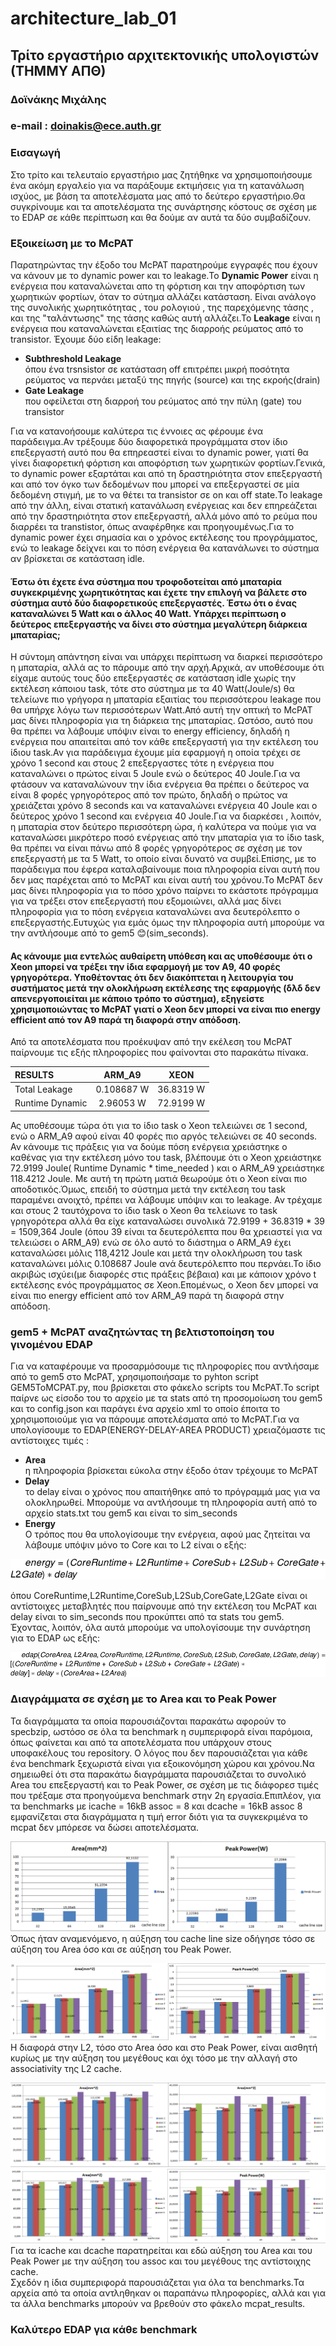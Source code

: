  # architecture_lab_01
## **Τρίτο εργαστήριο αρχιτεκτονικής υπολογιστών (ΤΗΜΜΥ ΑΠΘ)** 
### Δοϊνάκης Μιχάλης 
### e-mail : doinakis@ece.auth.gr

### Εισαγωγή

Στο τρίτο και τελευταίο εργαστήριο μας ζητήθηκε να χρησιμοποιήσουμε ένα ακόμη εργαλείο για να παράξουμε εκτιμήσεις για τη κατανάλωση ισχύος, με βάση τα αποτελὲσματα μας από το δεύτερο εργαστήριο.Θα συγκρίνουμε και τα αποτελέσματα της συνάρτησης κόστους σε σχέση με το EDAP σε κάθε περίπτωση και θα δούμε αν αυτά τα δύο συμβαδίζουν. 

### Εξοικείωση με το McPAT
Παρατηρώντας την έξοδο του McPAT παρατηρούμε εγγραφές που έχουν να κάνουν με το dynamic power και το leakage.Το **Dynamic Power** είναι η ενέργεια που καταναλώνεται απο τη φόρτιση και την αποφόρτιση των χωρητικών φορτίων, όταν το σύτημα αλλάζει κατάσταση. Είναι ανάλογο της συνολικής χωρητικότητας , του ρολογιού , της παρεχόμενης τάσης , και της "ταλάντωσης" της τάσης καθώς αυτή αλλάζει.Το **Leakage** είναι η ενέργεια που καταναλώνεται εξαιτίας της διαρροής ρεύματος από το transistor. Έχουμε δύο είδη leakage:
* **Subthreshold Leakage**  
όπου ένα trsnsistor σε κατάσταση off επιτρέπει μικρή ποσότητα ρεύματος να περνάει μεταξύ της πηγής (source) και της εκροής(drain)  
* **Gate Leakage**  
που οφείλεται στη διαρροή του ρεύματος από την πύλη (gate) του transistor    

Για να κατανοήσουμε καλύτερα τις έννοιες ας φέρουμε ένα παράδειγμα.Αν τρέξουμε δύο διαφορετικά προγράμματα στον ίδιο επεξεργαστή αυτό που θα επηρεαστεί είναι το dynamic power, γιατί θα γίνει διαφορετική φόρτιση και αποφόρτιση των χωρητικών φορτίων.Γενικά, το dynamic power εξαρτάται και από τη δραστηριότητα στον επεξεργαστή και από τον όγκο των δεδομένων που μπορεί να επεξεργαστεί σε μία δεδομένη στιγμή, με το να θέτει τα transistor σε on και off state.Το leakage από την άλλη, είναι στατική κατανάλωση ενέργειας και δεν επηρεάζεται από την δραστηριότητα στον επεξεργαστή, αλλά μόνο από το ρεύμα που διαρρέει τα transtistor, όπως αναφέρθηκε και προηγουμένως.Για το dynamic power έχει σημασία και ο χρόνος εκτέλεσης του προγράμματος, ενώ το leakage δείχνει και το πόση ενέργεια θα κατανάλωνει το σύστημα αν βρίσκεται σε κατάσταση idle. 

#### Έστω ότι έχετε ένα σύστημα που τροφοδοτείται από μπαταρία συγκεκριμένης χωρητικότητας και έχετε την επιλογή να βάλετε στο σύστημα αυτό δύο διαφορετικούς επεξεργαστές. Έστω ότι ο ένας καταναλώνει 5 Watt και ο άλλος 40 Watt. Υπάρχει περίπτωση ο δεύτερος επεξεργαστής να δίνει στο σύστημα μεγαλύτερη διάρκεια μπαταρίας;  

Η σύντομη απάντηση είναι ναι υπάρχει περίπτωση να διαρκεί περισσότερο η μπαταρία, αλλά ας το πάρουμε από την αρχή.Αρχικά, αν υποθέσουμε ότι είχαμε αυτούς τους δύο επεξεργαστές σε κατάσταση idle χωρίς την εκτέλεση κάποιου task, τότε στο σύστημα με τα 40 Watt(Joule/s) θα τελείωνε πιο γρήγορα η μπαταρία εξαιτίας του περισσότερου leakage που θα υπήρχε λόγω των περισσότερων Watt.Από αυτή την οπτική το McPAT μας δίνει πληροφορία για τη διάρκεια της μπαταρίας. Ωστόσο, αυτό που θα πρέπει να λάβουμε υπόψιν είναι το energy efficiency, δηλαδή η ενέργεια που απαιτείται από τον κάθε επεξεργαστή για την εκτέλεση του ίδιου task.Αν για παράδειγμα έχουμε μία εφαρμογή η οποία τρέχει σε χρόνο 1 second και στους 2 επεξεργαστες τότε η ενέργεια που καταναλώνει ο πρώτος είναι 5 Joule ενώ ο δεύτερος 40 Joule.Για να φτάσουν να καταναλώνουν την ίδια ενέργεια θα πρέπει ο δεύτερος να είναι 8 φορές γρηγορότερος από τον πρώτο, δηλαδή ο πρώτος να χρειάζεται χρόνο 8 seconds και να καταναλώνει ενέργεια 40 Joule και ο δεύτερος χρόνο 1 second και ενέργεια 40 Joule.Για να διαρκέσει , λοιπόν, η μπαταρία στον δεύτερο περισσότερη ώρα, ή καλύτερα να πούμε για να καταναλώσει μικρότερο ποσό ενέργειας από την μπαταρία για το ίδιο task, θα πρέπει να είναι πάνω από 8 φορές γρηγορότερος σε σχέση με τον επεξεργαστή με τα 5 Watt, το οποίο είναι δυνατό να συμβεί.Επίσης, με το παράδειγμα που έφερα καταλαβαίνουμε ποια πληροφορία είναι αυτή που δεν μας παρέχεται από το McPAT και είναι αυτή του χρόνου.Το McPAT δεν μας δίνει πληροφορία για το πόσο χρόνο παίρνει το εκάστοτε πρόγραμμα για να τρέξει στον επεξεργαστή που εξομοιώνει, αλλά μας δίνει πληροφορία για το πόση ενέργεια καταναλώνει ανα δευτερόλεπτο ο επεξεργαστής.Ευτυχώς για εμάς όμως την πληροφορία αυτή μπορούμε να την αντλήσουμε από το gem5 😊(sim_seconds).  
#### Ας κάνουμε μια εντελώς αυθαίρετη υπόθεση και ας υποθέσουμε ότι o Xeon μπορεί να τρέξει την ίδια εφαρμογή με τον Α9, 40 φορές γρηγορότερα. Υποθέτοντας ότι δεν διακόπτεται η λειτουργία του συστήματος μετά την ολοκλήρωση εκτέλεσης της εφαρμογής (δλδ δεν απενεργοποιείται με κάποιο τρόπο το σύστημα), εξηγείστε χρησιμοποιώντας το McPAT γιατί o Xeon δεν μπορεί να είναι πιο energy efficient από τον A9 παρά τη διαφορά στην απόδοση.  
Από τα αποτελέσματα που προέκυψαν από την εκέλεση του McPAT παίρνουμε τις εξής πληροφορίες που φαίνονται στο παρακάτω πίνακα.  

|RESULTS         |ARM_A9      | XEON      | 
| :------------- |:----------:| :--------:| 
| Total Leakage  | 0.108687 W | 36.8319 W | 
| Runtime Dynamic| 2.96053 W  | 72.9199 W |  

Ας υποθέσουμε τώρα ότι για το ίδιο task ο Xeon τελειώνει σε 1 second, ενώ ο ARM_A9 αφού είναι 40 φορές πιο αργός τελειώνει σε 40 seconds. Αν κάνουμε τις πράξεις για να δούμε πόση ενέργεια χρειάστηκε ο καθένας για την εκτέλεση μόνο του task, βλέπουμε ότι ο Xeon χρειάστηκε 72.9199 Joule( Runtime Dynamic * time_needed ) και ο ARM_A9 χρειάστηκε 118.4212 Joule. Με αυτή τη πρώτη ματιά θεωρούμε ότι ο Xeon είναι πιο αποδοτικός.Όμως, επειδή το σύστημα μετά την εκτέλεση του task παραμένει ανοιχτό, πρέπει να λάβουμε υπόψιν και το leakage. Αν τρέχαμε και στους 2 ταυτόχρονα το ίδιο task ο Xeon θα τελείωνε το task γρηγορότερα αλλά θα είχε καταναλώσει συνολικά 72.9199 + 36.8319 * 39 = 1509,364 Joule (όπου 39 είναι τα δευτερόλεπτα που θα χρειαστεί για να τελειώσει ο ARM_A9) ενώ σε όλο αυτό το διάστημα ο ARM_A9 έχει καταναλώσει μόλις 118,4212 Joule και μετά την ολοκλήρωση του task καταναλώνει μόλις 0.108687 Joule ανά δευτερόλεπτο που περνάει.Το ίδιο ακριβώς ισχύει(με διαφορές στις πράξεις βέβαια) και με κάποιον χρόνο t εκτέλεσης ενός προγράμματος σε Xeon.Επομένως, ο Xeon δεν μπορεί να είναι πιο energy efficient από τον ΑRM_A9 παρά τη διαφορά στην απόδοση.  

### gem5 + McPAT αναζητώντας τη βελτιστοποίηση του γινομένου EDAP  

Για να καταφέρουμε να προσαρμόσουμε τις πληροφορίες που αντλήσαμε από το gem5 στο McPAT, χρησιμοποιήσαμε το pyhton script GEM5ToMCPAT.py, που βρίσκεται στο φάκελο scripts του McPAT.Το script παίρνε ως είσοδο του το αρχείο με τα stats από τη προσομοίωση του gem5 και το config.json και παράγει ένα αρχείο xml το οποίο έποιτα το χρησιμοποιούμε για να πάρουμε αποτελέσματα από το McPAT.Για να υπολογίσουμε το EDAP(ENERGY-DELAY-AREA PRODUCT) χρειαζόμαστε τις αντίστοιχες τιμές : 
* **Area**  
η πληροφορία βρίσκεται εύκολα στην έξοδο όταν τρέχουμε το McPAT 
* **Delay**  
το delay είναι ο χρόνος που απαιτήθηκε από το πρόγραμμά μας για να ολοκληρωθεί. Μπορούμε να αντλήσουμε τη πληροφορία αυτή από το αρχείο stats.txt του gem5 και είναι το sim_seconds 
* **Energy**  
Ο τρόπος που θα υπολογίσουμε την ενέργεια, αφού μας ζητείται να λάβουμε υπόψιν μόνο το Core και το L2 είναι ο εξής:

![energy_function](https://github.com/doinakis/architecture_lab_01/blob/master/architecture_lab_03/energy_function.png)

όπου CoreRuntime,L2Runtime,CoreSub,L2Sub,CoreGate,L2Gate είναι οι αντίστοιχες μεταβλητές που παίρνουμε από την εκτέλεση του McPAT και delay είναι το sim_seconds που προκύπτει από τα stats του gem5.  
Έχοντας, λοιπόν, όλα αυτά μπορούμε να υπολογίσουμε την συνάρτηση για το EDAP ως εξής:

![edap_function](https://github.com/doinakis/architecture_lab_01/blob/master/architecture_lab_03/edap_function.png)  

### Διαγράμματα σε σχέση με το Area και το Peak Power

Τα διαγράμματα τα οποία παρουσιάζονται παρακάτω αφορούν το specbzip, ωστόσο σε όλα τα benchmark η συμπεριφορά είναι παρόμοια, όπως φαίνεται και από τα αποτελέσματα που υπάρχουν στους υποφακέλους του repository. Ο λόγος που δεν παρουσιάζεται για κάθε ένα benchmark ξεχωριστά είναι για εξοικονόμηση χώρου και χρόνου.Να σημειωθεί ότι στα παρακάτω διαγράμματα παρουσιάζεται το συνολικό Area του επεξεργαστή και το Peak Power, σε σχέση με τις διάφορεσ τιμές που τρέξαμε στα προηγούμενα benchmark στην 2η εργασία.Επιπλέον, για τα benchmarks με icache = 16kΒ assoc = 8 και dcache = 16kB assoc 8 εμφανίζεται στα διαγράμματα η τιμή error διότι για τα συγκεκριμένα το mcpat δεν μπόρεσε να δώσει αποτελέσματα.  

![area_peak_power_cache_line_size](https://github.com/doinakis/architecture_lab_01/blob/master/architecture_lab_03/diagrams/area_peak_power_cache_line_size.png)  
Όπως ήταν αναμενόμενο, η αύξηση του cache line size οδήγησε τόσο σε αύξηση του Area όσο και σε αύξηση του Peak Power.  

![area_peak_power_L2](https://github.com/doinakis/architecture_lab_01/blob/master/architecture_lab_03/diagrams/area_peak_power_L2.png)  Η διαφορά στην L2, τόσο στο Area όσο και στο Peak Power, είναι αισθητή κυρίως με την αύξηση του μεγέθους και όχι τόσο με την αλλαγή στο associativity της L2 cache.  

![area_peak_power_dcache](https://github.com/doinakis/architecture_lab_01/blob/master/architecture_lab_03/diagrams/area_peak_power_dcache.png)  
![rea_peak_power_icache](https://github.com/doinakis/architecture_lab_01/blob/master/architecture_lab_03/diagrams/area_peak_power_icache.png)  
Για τα icache και dcache παρατηρείται και εδώ αύξηση του Area και του Peak Power με την αύξηση του assoc και του μεγέθους της αντίστοιχης cache.  
Σχεδόν η ίδια συμπεριφορά παρουσιάζεται για όλα τα benchmarks.Τα αρχεία από τα οποία αντληθηκαν οι παραπάνω πληροφορίες, αλλά και για τα άλλα benchmarks μπορούν να βρεθούν στο φάκελο mcpat_results.
### Καλύτερο EDAP για κάθε benchmark


